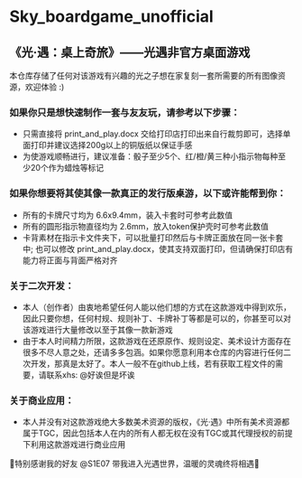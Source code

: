 # Sky_boardgame_unofficial
## 《光·遇：桌上奇旅》——光遇非官方桌面游戏

本仓库存储了任何对该游戏有兴趣的光之子想在家复刻一套所需要的所有图像资源，欢迎体验 :)

### 如果你只是想快速制作一套与友友玩，请参考以下步骤：
- 只需直接将 print_and_play.docx 交给打印店打印出来自行裁剪即可，选择单面打印并建议选择200g以上的铜版纸以保证手感
- 为使游戏顺畅进行，建议准备：骰子至少5个、红/橙/黄三种小指示物每种至少20个作为蜡烛等标记

### 如果你想要将其使其像一款真正的发行版桌游，以下或许能帮到你：
- 所有的卡牌尺寸均为 6.6x9.4mm，装入卡套时可参考此数值
- 所有的圆形指示物直径均为 2.6mm，放入token保护壳时可参考此数值
- 卡背素材在指示卡文件夹下，可以批量打印然后与卡牌正面放在同一张卡套中; 也可以修改 print_and_play.docx，使其支持双面打印，但请确保打印店有能力将正面与背面严格对齐

### 关于二次开发：
- 本人（创作者）由衷地希望任何人能以他们想的方式在这款游戏中得到欢乐，因此只要你想，任何村规、规则补丁、卡牌补丁等都是可以的，你甚至可以对该游戏进行大量修改以至于其像一款新游戏
- 由于本人时间精力所限，这款游戏在还原原作、规则设定、美术设计方面存在很多不尽人意之处，还请多多包涵。如果你愿意利用本仓库的内容进行任何二次开发，那真是太好了。本人一般不在github上线，若有获取工程文件的需要，请联系xhs: @好诶但是坏诶

### 关于商业应用：
- 本人并没有对这款游戏绝大多数美术资源的版权，《光·遇》中所有美术资源都属于TGC，因此包括本人在内的所有人都无权在没有TGC或其代理授权的前提下利用这款游戏进行商业应用

💐特别感谢我的好友 @S1E07 带我进入光遇世界，温暖的灵魂终将相遇💐
